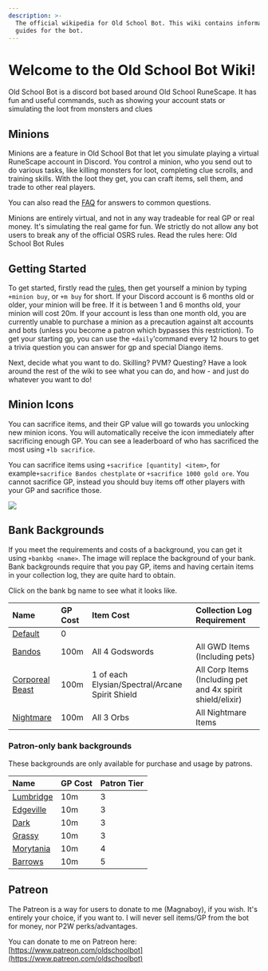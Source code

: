 ```yaml
---
description: >-
  The official wikipedia for Old School Bot. This wiki contains information and
  guides for the bot.
---
```


# Welcome to the Old School Bot Wiki!

Old School Bot is a discord bot based around Old School RuneScape. It has fun and useful commands, such as showing your account stats or simulating the loot from monsters and clues

## Minions

Minions are a feature in Old School Bot that let you simulate playing a virtual RuneScape account in Discord. You control a minion, who you send out to do various tasks, like killing monsters for loot, completing clue scrolls, and training skills. With the loot they get, you can craft items, sell them, and trade to other real players.

You can also read the [FAQ](faq.md) for answers to common questions.

Minions are entirely virtual, and not in any way tradeable for real GP or real money. It's simulating the real game for fun. We strictly do not allow any bot users to break any of the official OSRS rules. Read the rules here: Old School Bot Rules

## Getting Started

To get started, firstly read the [rules](rules.md), then get yourself a minion by typing `+minion buy`, or `+m buy` for short. If your Discord account is 6 months old or older, your minion will be free. If it is between 1 and 6 months old, your minion will cost 20m. If your account is less than one month old, you are currently unable to purchase a minion as a precaution against alt accounts and bots \(unless you become a patron which bypasses this restriction\). To get your starting gp, you can use the `+daily`'command every 12 hours to get a trivia question you can answer for gp and special Diango items.

Next, decide what you want to do. Skilling? PVM? Questing? Have a look around the rest of the wiki to see what you can do, and how - and just do whatever you want to do!

## Minion Icons

You can sacrifice items, and their GP value will go towards you unlocking new minion icons. You will automatically receive the icon immediately after sacrificing enough GP. You can see a leaderboard of who has sacrificed the most using `+lb sacrifice`.

You can sacrifice items using `+sacrifice [quantity] <item>`, for example`+sacrifice Bandos chestplate` or `+sacrifice 1000 gold ore`. You cannot sacrifice GP,  instead you should buy items off other players with your GP and sacrifice those.

![](.gitbook/assets/image%20%286%29%20%281%29%20%281%29.png)

## Bank Backgrounds

If you meet the requirements and costs of a background, you can get it using `+bankbg <name>`. The image will replace the background of your bank. Bank backgrounds require that you pay GP, items and having certain items in your collection log, they are quite hard to obtain.

Click on the bank bg name to see what it looks like.

| Name | GP Cost | Item Cost | Collection Log Requirement |
| :--- | :--- | :--- | :--- |
| [Default](https://raw.githubusercontent.com/oldschoolgg/oldschoolbot/master/src/lib/resources/images/bank_backgrounds/1.jpg?raw=true) | 0 |  |  |
| [Bandos](https://raw.githubusercontent.com/oldschoolgg/oldschoolbot/master/src/lib/resources/images/bank_backgrounds/7.jpg?raw=true) | 100m | All 4 Godswords | All GWD Items \(Including pets\) |
| [Corporeal Beast](https://raw.githubusercontent.com/oldschoolgg/oldschoolbot/master/src/lib/resources/images/bank_backgrounds/8.jpg?raw=true) | 100m | 1 of each Elysian/Spectral/Arcane Spirit Shield | All Corp Items \(Including pet and 4x spirit shield/elixir\) |
| [Nightmare](https://raw.githubusercontent.com/oldschoolgg/oldschoolbot/master/src/lib/resources/images/bank_backgrounds/10.jpg) | 100m | All 3 Orbs | All Nightmare Items |

### Patron-only bank backgrounds

These backgrounds are only available for purchase and usage by patrons.

| Name | GP Cost | Patron Tier |
| :--- | :--- | :--- |
| [Lumbridge](https://raw.githubusercontent.com/oldschoolgg/oldschoolbot/master/src/lib/resources/images/bank_backgrounds/3.jpg) | 10m | 3 |
| [Edgeville](https://raw.githubusercontent.com/oldschoolgg/oldschoolbot/master/src/lib/resources/images/bank_backgrounds/5.jpg) | 10m | 3 |
| [Dark](https://raw.githubusercontent.com/oldschoolgg/oldschoolbot/master/src/lib/resources/images/bank_backgrounds/11.jpg) | 10m | 3 |
| [Grassy](https://raw.githubusercontent.com/oldschoolgg/oldschoolbot/master/src/lib/resources/images/bank_backgrounds/13.jpg) | 10m | 3 |
| [Morytania](https://raw.githubusercontent.com/oldschoolgg/oldschoolbot/master/src/lib/resources/images/bank_backgrounds/12.jpg) | 10m | 4 |
| [Barrows](https://raw.githubusercontent.com/oldschoolgg/oldschoolbot/master/src/lib/resources/images/bank_backgrounds/6.jpg) | 10m | 5 |

## Patreon

The Patreon is a way for users to donate to me \(Magnaboy\), if you wish. It's entirely your choice, if you want to. I will never sell items/GP from the bot for money, nor P2W perks/advantages.

You can donate to me on Patreon here: [https://www.patreon.com/oldschoolbot](https://www.patreon.com/oldschoolbot)

